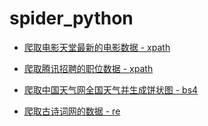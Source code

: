 # spider_python
* [爬取电影天堂最新的电影数据 - xpath](./spiders/spider_dytt.py)

* [爬取腾讯招聘的职位数据 - xpath](./spiders/spider_tencent_recruit.py)



* [爬取中国天气网全国天气并生成饼状图 - bs4](./spiders/spider_china_weather.py)
* [爬取古诗词网的数据 - re](./spiders/spider_gushiwen.py)



